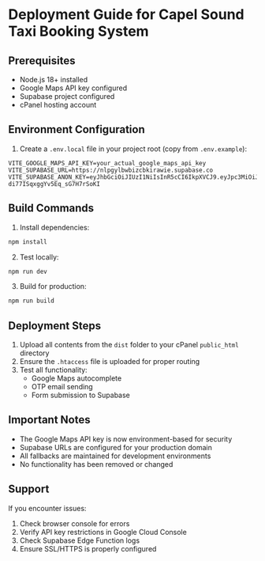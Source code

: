 
# Deployment Guide for Capel Sound Taxi Booking System

## Prerequisites
- Node.js 18+ installed
- Google Maps API key configured
- Supabase project configured
- cPanel hosting account

## Environment Configuration

1. Create a `.env.local` file in your project root (copy from `.env.example`):
```
VITE_GOOGLE_MAPS_API_KEY=your_actual_google_maps_api_key
VITE_SUPABASE_URL=https://nlpgylbwbizcbkirawie.supabase.co
VITE_SUPABASE_ANON_KEY=eyJhbGciOiJIUzI1NiIsInR5cCI6IkpXVCJ9.eyJpc3MiOiJzdXBhYmFzZSIsInJlZiI6Im5scGd5bGJ3Yml6Y2JraXJhd2llIiwicm9sZSI6ImFub24iLCJpYXQiOjE3NTA1NTgyOTYsImV4cCI6MjA2NjEzNDI5Nn0.ruadfjd_b1lx0t3M-di77ISqxggYv5Eq_sG7H7rSoKI
```

## Build Commands

1. Install dependencies:
```bash
npm install
```

2. Test locally:
```bash
npm run dev
```

3. Build for production:
```bash
npm run build
```

## Deployment Steps

1. Upload all contents from the `dist` folder to your cPanel `public_html` directory
2. Ensure the `.htaccess` file is uploaded for proper routing
3. Test all functionality:
   - Google Maps autocomplete
   - OTP email sending
   - Form submission to Supabase

## Important Notes

- The Google Maps API key is now environment-based for security
- Supabase URLs are configured for your production domain
- All fallbacks are maintained for development environments
- No functionality has been removed or changed

## Support

If you encounter issues:
1. Check browser console for errors
2. Verify API key restrictions in Google Cloud Console
3. Check Supabase Edge Function logs
4. Ensure SSL/HTTPS is properly configured
